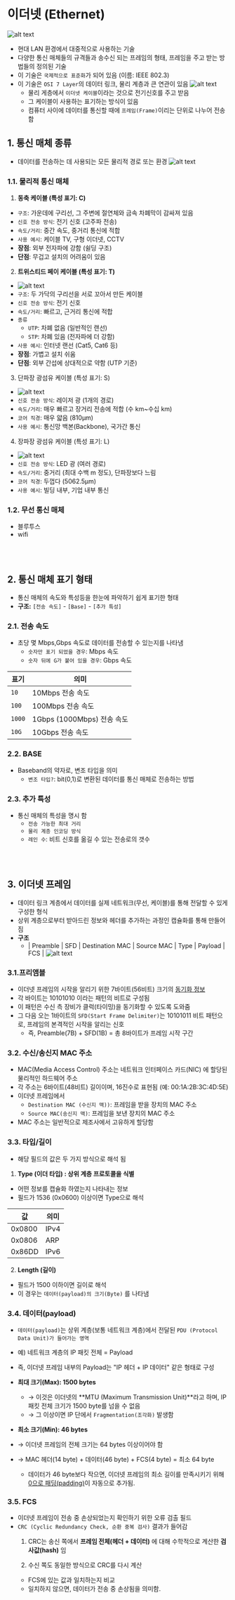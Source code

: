# 이더넷 (Ethernet)
![alt text](../설명사진/이더넷_01.png)
* 현대 LAN 환경에서 대중적으로 사용하는 기술
* 다양한 통신 매체들의 규격들과 송수신 되는 프레임의 형태, 프레임을 주고 받는 방법들의 정의된 기술
* 이 기술은 `국제적으로 표준화`가 되어 있음 (이름: IEEE 802.3)
* 이 기술은 `OSI 7 Layer`의 데이터 링크, 물리 계층과 큰 연관이 있음
![alt text](../설명사진/이더넷_02.png)
    * 물리 게층에서 `이더넷 케이블`이라는 것으로 전기신호를 주고 받음
    * 그 케이블이 사용하는 표기하는 방식이 있음
    * 컴퓨터 사이에 데이터를 통신할 때에 `프레임(Frame)`이리는 단위로 나누어 전송함


## 1. 통신 매체 종류 
* 데이터를 전송하는 데 사용되는 모든 물리적 경로 또는 환경
![alt text](../설명사진/동축케이블.jpg)
### 1.1. 물리적 통신 매체 
1. **동축 케이블 (특성 표기: C)**

* `구조`: 가운데에 구리선, 그 주변에 절연체와 금속 차폐막이 감싸져 있음
* `신호 전송 방식`: 전기 신호 (고주파 전송)
* `속도/거리`: 중간 속도, 중거리 통신에 적합
* `사용 예시`: 케이블 TV, 구형 이더넷, CCTV
* **장점**: 외부 전자파에 강함 (쉴딩 구조)
* **단점**: 무겁고 설치의 어려움이 있음


2. **트위스티드 페이 케이블 (특성 표기: T)**
* ![alt text](<../설명사진/트위스티드 페이 케이블.jpg>)
* `구조`: 두 가닥의 구리선을 서로 꼬아서 만든 케이블
* `신호 전송 방식`: 전기 신호
* `속도/거리`: 빠르고, 근거리 통신에 적합
* `종류`
    * `UTP`: 차폐 없음 (일반적인 랜선)
    * `STP`: 차폐 있음 (전자파에 더 강함)
* `사용 예시`: 인터넷 랜선 (Cat5, Cat6 등)
* **장점**: 가볍고 설치 쉬움
* **단점**: 외부 간섭에 상대적으로 약함 (UTP 기준)

3. 단파장 광섬유 케이블 (특성 표기: S)
* ![alt text](<../설명사진/단파장 광섬유 케이블.jpg>)
* `신호 전송 방식`: 레이저 광 (1개의 경로)
* `속도/거리`: 매우 빠르고 장거리 전송에 적합 (수 km~수십 km)
* `코어 직경`: 매우 얇음 (810μm)
* `사용 예시`: 통신망 백본(Backbone), 국가간 통신

4. 장파장 광섬유 케이블 (특성 표기: L)
* ![alt text](<설명사진/장파장 광섬유 케이블.jpg>)
* `신호 전송 방식`: LED 광 (여러 경로)
* `속도/거리`: 중거리 (최대 수백 m 정도), 단파장보다 느림
* `코어 직경`: 두껍다 (5062.5μm)
* `사용 예시`: 빌딩 내부, 기업 내부 통신

### 1.2. 무선 통신 매체 
* 블루투스
* wifi

<br></br>

## 2. 통신 매체 표기 형태
* 통신 매체의 속도와 특성등을 한눈에 파악하기 쉽게 표기한 형태
* **구조:** `[전송 속도]` - `[Base]` - `[추가 특성]`

### 2.1.  전송 속도
* 초당 몇 Mbps,Gbps 속도로 데이터를 전송할 수 있는지를 나타냄
    * `숫자만 표기 되었을 경우`: Mbps 속도
    * `숫자 뒤에 G가 붙어 있을 경우`: Gbps 속도

| 표기   | 의미                           |
|--------|--------------------------------|
| `10`   | 10Mbps 전송 속도              |
| `100`  | 100Mbps 전송 속도             |
| `1000` | 1Gbps (1000Mbps) 전송 속도    |
| `10G`  | 10Gbps 전송 속도              |

### 2.2. BASE
* Baseband의 약자로, 변조 타입을 의미
    * `변조 타입?`: bit(0,1)로 변환된 데이터를 통신 매체로 전송하는 방법

### 2.3. 추가 특성
* 통신 매체의 특성을 명시 함
    * `전송 가능한 최대 거리`
    * `물리 계층 인코딩 방식`
    * `레인 수`: 비트 신호를 옮길 수 있는 전송로의 갯수 


<br></br>

## 3. 이더넷 프레임
* 데이터 링크 계층에서 데이터를 실제 네트워크(무선, 케이블)를 통해 전달할 수 있게 구성한 형식
* 상위 계층으로부터 받아드린 정보와 헤더를 추가하는 과정인 캡슐화를 통해 만들어짐
* **구조**
    * | Preamble | SFD | Destination MAC | Source MAC | Type | Payload | FCS |
![alt text](../설명사진/이더넷프레임_01.png)

### 3.1.프리앰블
* 이더넷 프레임의 시작을 알리기 위한 7바이트(56비트) 크기의 <U>동기화 정보</U>
* 각 바이트는 10101010 이라는 패턴의 비트로 구성됨
* 이 패턴은 수신 측 장비가 클럭(타이밍)을 동기화할 수 있도록 도와줌
* 그 다음 오는 1바이트의 `SFD(Start Frame Delimiter)`는 10101011 비트 패턴으로, 프레임의 본격적인 시작을 알리는 신호
    * 즉, Preamble(7B) + SFD(1B) = 총 8바이트가 프레임 시작 구간


### 3.2. 수신/송신지 MAC 주소
* MAC(Media Access Control) 주소는 네트워크 인터페이스 카드(NIC) 에 할당된 물리적인 하드웨어 주소
* 각 주소는 6바이트(48비트) 길이이며, 16진수로 표현됨 (예: 00:1A:2B:3C:4D:5E)
* 이더넷 프레임에서
    * `Destination MAC (수신지 맥))`: 프레임을 받을 장치의 MAC 주소
    * `Source MAC(송신지 맥)`: 프레임을 보낸 장치의 MAC 주소
* MAC 주소는 일반적으로 제조사에서 고유하게 할당함


### 3.3. 타입/길이
* 해당 필드의 값은 두 가지 방식으로 해석 됨
1. **Type (이더 타입) : 상위 계층 프로토콜을 식별**
* 어떤 정보를 캡슐화 하였는지 나타내는 정보
* 필드가 1536 (0x0600) 이상이면 Type으로 해석

| 값  | 의미   |
|----------|--------|
| 0x0800   | IPv4   |
| 0x0806   | ARP    |
| 0x86DD   | IPv6   |

2. **Length (길이)**
* 필드가 1500 이하이면 길이로 해석
* 이 경우는 `데이터(payload)의 크기(Byte)` 를 나타냄

### 3.4. 데이터(payload)

* `데이터(payload)`는 상위 계층(보통 네트워크 계층)에서 전달된 `PDU (Protocol Data Unit)가 들어가는 영역`
* 예) 네트워크 계층의 IP 패킷 전체 = Payload
* 즉, 이더넷 프레임 내부의 Payload는 "IP 헤더 + IP 데이터" 같은 형태로 구성
* **최대 크기(Max): 1500 bytes**
    * → 이것은 이더넷의 **MTU (Maximum Transmission Unit)**라고 하며, IP 패킷 전체 크기가 1500 byte를 넘을 수 없음
    * → 그 이상이면 IP 단에서 `Fragmentation(조각화)` 발생함

* **최소 크기(Min): 46 bytes**
* → 이더넷 프레임의 전체 크기는 64 bytes 이상이어야 함 
* → MAC 헤더(14 byte) + 데이터(46 byte) + FCS(4 byte) = 최소 64 byte
    * 데이터가 46 byte보다 작으면, 이더넷 프레임의 최소 길이를 만족시키기 위해  <u>0으로 패딩(padding)</u>이 자동으로 추가됨.


### 3.5. FCS
* 이더넷 프레임이 전송 중 손상되었는지 확인하기 위한 오류 검출 필드
* `CRC (Cyclic Redundancy Check, 순환 중복 검사)` 결과가 들어감
    1. CRC는 송신 쪽에서 **프레임 전체(헤더 + 데이터)** 에 대해 수학적으로 계산한 **검사값(hash)** 임

    2. 수신 쪽도 동일한 방식으로 CRC를 다시 계산
    * FCS에 있는 값과 일치하는지 비교
    * 일치하지 않으면, 데이터가 전송 중 손상됨을 의미함.